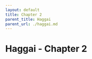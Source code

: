 ```yaml
---
layout: default
title: Chapter 2
parent_title: Haggai
parent_url: ./haggai.md
---
```


# Haggai - Chapter 2
